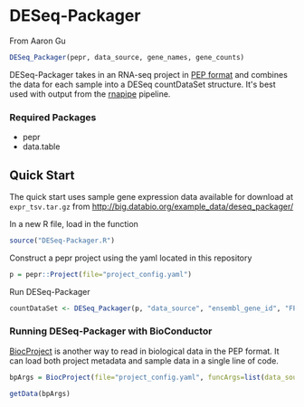 # DESeq-Packager
From Aaron Gu

```R
DESeq_Packager(pepr, data_source, gene_names, gene_counts)
```

DESeq-Packager takes in an RNA-seq project in [PEP format](https://pepkit.github.io/docs/pepr/) and combines the data for each sample into a DESeq countDataSet structure. It's best used with output from the [rnapipe](https://github.com/databio/rnapipe) pipeline.

### Required Packages

- pepr
- data.table

## Quick Start

The quick start uses sample gene expression data available for download at `expr_tsv.tar.gz` from http://big.databio.org/example_data/deseq_packager/

In a new R file, load in the function
```R
source("DESeq-Packager.R")
```

Construct a pepr project using the yaml located in this repository
```R
p = pepr::Project(file="project_config.yaml")
```

Run DESeq-Packager
```R
countDataSet <- DESeq_Packager(p, "data_source", "ensembl_gene_id", "FPKM")
```

### Running DESeq-Packager with BioConductor

[BiocProject](http://code.databio.org/BiocProject/index.html) is another way to read in biological data in the PEP format. It can load both project metadata and sample data in a single line of code.

```R
bpArgs = BiocProject(file="project_config.yaml", funcArgs=list(data_source="data_source", gene_names="ensembl_gene_id", gene_counts="FPKM"))

getData(bpArgs)
```
